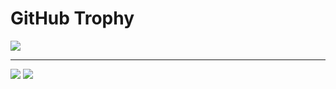 <!-- ### Hi there 👋 -->

# GitHub Trophy
<!-- GitHub Profile Trophy -->
<!-- https://github.com/ryo-ma/github-profile-trophy -->
<img align="center" src="https://github-profile-trophy.vercel.app/?username=kirima-miya" />

<hr>

<!-- GitHub StatsとMost Used Languages -->
<!-- https://github.com/anuraghazra/github-readme-stats -->
<span>
  <img align="top" src="https://github-readme-stats.vercel.app/api?username=kirima-miya&show_icons=true&include_all_commits=true&count_private=true&disable_animations=true" />
</span>
<span>
  <img align="top" src="https://github-readme-stats.vercel.app/api/top-langs/?username=kirima-miya" />
</span>

<!--
**kirima-miya/kirima-miya** is a ✨ _special_ ✨ repository because its `README.md` (this file) appears on your GitHub profile.

Here are some ideas to get you started:

- 🔭 I’m currently working on ...
- 🌱 I’m currently learning ...
- 👯 I’m looking to collaborate on ...
- 🤔 I’m looking for help with ...
- 💬 Ask me about ...
- 📫 How to reach me: ...
- 😄 Pronouns: ...
- ⚡ Fun fact: ...
-->
